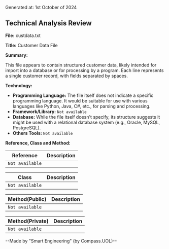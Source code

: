 Generated at: 1st October of 2024

## Technical Analysis Review

**File:**  custdata.txt

**Title:**  Customer Data File 

**Summary:** 

This file appears to contain structured customer data, likely intended for import into a database or for processing by a program. Each line represents a single customer record, with fields separated by spaces. 

**Technology:**

* **Programming Language:**  The file itself does not indicate a specific programming language. It would be suitable for use with various languages like Python, Java, C#, etc., for parsing and processing. 
* **Framework/Library:**  `Not available`
* **Database:**  While the file itself doesn't specify, its structure suggests it might be used with a relational database system (e.g., Oracle, MySQL, PostgreSQL).
* **Others Tools:** `Not available`

**Reference, Class and Method:**

| Reference | Description |
|---|---|
| `Not available` |  |

| Class | Description |
|---|---|
| `Not available` |  |

| Method(Public) | Description |
|---|---|
| `Not available` |  |

| Method(Private) | Description |
|---|---|
| `Not available` |  |

--Made by "Smart Engineering" (by Compass.UOL)--